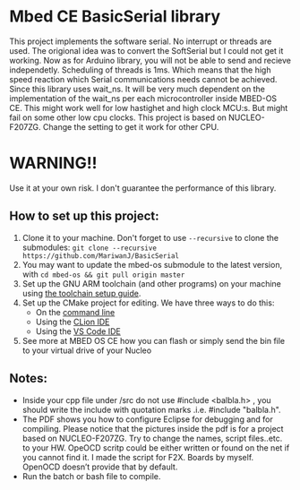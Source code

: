 # Mbed CE BasicSerial library
This project implements the software serial. No interrupt or threads are used. The origional idea was to convert the SoftSerial but I could not get it working. 
Now as for Arduino library, you will not be able to send and recieve independetly. Scheduling of threads is 1ms. Which means that the high speed reaction which Serial communications needs cannot be achieved.
Since this library uses wait_ns. It will be very much dependent on the implementation of the wait_ns per each microcontroller inside MBED-OS CE. 
This might work well for low hastighet and high clock MCU:s. But might fail on some other low cpu clocks.
This project is based on NUCLEO-F207ZG. Change the setting to get it work for other CPU.

# WARNING!!
 Use it at your own risk. I don't guarantee the performance of this library.

## How to set up this project:

1. Clone it to your machine.  Don't forget to use `--recursive` to clone the submodules: `git clone --recursive https://github.com/MariwanJ/BasicSerial `
2. You may want to update the mbed-os submodule to the latest version, with `cd mbed-os && git pull origin master`
3. Set up the GNU ARM toolchain (and other programs) on your machine using [the toolchain setup guide](https://github.com/mbed-ce/mbed-os/wiki/Toolchain-Setup-Guide).
4. Set up the CMake project for editing.  We have three ways to do this:
    - On the [command line](https://github.com/mbed-ce/mbed-os/wiki/Project-Setup:-Command-Line)
    - Using the [CLion IDE](https://github.com/mbed-ce/mbed-os/wiki/Project-Setup:-CLion)
    - Using the [VS Code IDE](https://github.com/mbed-ce/mbed-os/wiki/Project-Setup:-VS-Code)
5. See more at MBED OS CE how you can flash or simply send the bin file to your virtual drive of your Nucleo

## Notes:
- Inside your cpp file under /src do not use #include <balbla.h> , you should write the include with quotation marks .i.e. #include "balbla.h".
- The PDF shows you how to configure Eclipse for debugging and for compiling. Please notice that the pictures inside the pdf is for a project based on NUCLEO-F207ZG. 
  Try to change the names, script files..etc. to your HW. OpeOCD scritp could be either written or found on the net if you cannot find it. 
  I made the script for F2X. Boards by myself. OpenOCD doesn’t provide that by default.
- Run the batch or bash file to compile. 
